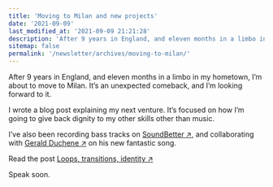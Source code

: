 ```yaml
---
title: 'Moving to Milan and new projects'
date: '2021-09-09'
last_modified_at: '2021-09-09 21:21:28'
description: 'After 9 years in England, and eleven months in a limbo in my hometown, I’m about to move to Milan. It’s an unexpected comeback, and I’m looking forward to it.'
sitemap: false
permalink: '/newsletter/archives/moving-to-milan/'
---
```

After 9 years in England, and eleven months in a limbo in my hometown, I’m about to move to Milan. It’s an unexpected comeback, and I’m looking forward to it.

I wrote a blog post explaining my next venture. It’s focused on how I’m going to give back dignity to my other skills other than music.

I’ve also been recording bass tracks on [SoundBetter ↗︎](https://soundbetter.com/profiles/206552-simone-silvestroni), and collaborating with [Gerald Duchene ↗︎](https://sessions.antiquity-music.com/) on his new fantastic song.

Read the post [Loops, transitions, identity ↗︎](https://simonesilvestroni.com/blog/loops-transitions-identity/)

Speak soon.